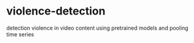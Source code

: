 # violence-detection
detection violence in video content using pretrained models and pooling time series
